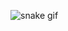 ![snake gif](https://raw.githubusercontent.com/ankitwasankar/ankitwasankar/9712a4764f04392d2cba2440c2747987f8274e89/github-contribution-grid-snake.svg)
